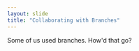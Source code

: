 ```yaml
---
layout: slide
title: "Collaborating with Branches"
---
```


Some of us used branches. How'd that go?
